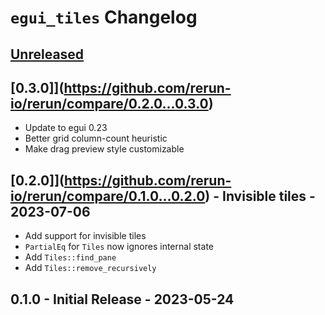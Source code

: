 # `egui_tiles` Changelog


## [Unreleased](https://github.com/rerun-io/rerun/compare/latest...HEAD)


## [0.3.0]](https://github.com/rerun-io/rerun/compare/0.2.0...0.3.0)
* Update to egui 0.23
* Better grid column-count heuristic
* Make drag preview style customizable


## [0.2.0]](https://github.com/rerun-io/rerun/compare/0.1.0...0.2.0) - Invisible tiles - 2023-07-06
* Add support for invisible tiles
* `PartialEq` for `Tiles` now ignores internal state
* Add `Tiles::find_pane`
* Add `Tiles::remove_recursively`


## 0.1.0 - Initial Release - 2023-05-24
